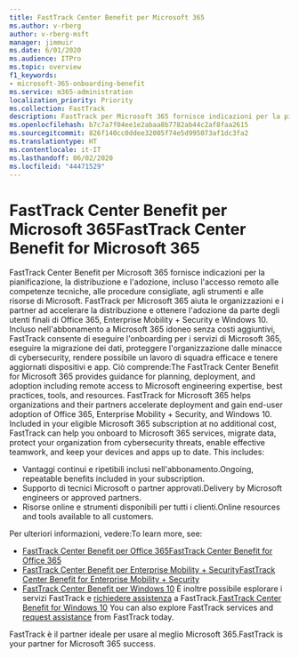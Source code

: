 ```yaml
---
title: FastTrack Center Benefit per Microsoft 365
ms.author: v-rberg
author: v-rberg-msft
manager: jimmuir
ms.date: 6/01/2020
ms.audience: ITPro
ms.topic: overview
f1_keywords:
- microsoft-365-onboarding-benefit
ms.service: m365-administration
localization_priority: Priority
ms.collection: FastTrack
description: FastTrack per Microsoft 365 fornisce indicazioni per la pianificazione, la distribuzione e l'adozione, incluso l'accesso remoto alle competenze tecniche, alle procedure consigliate, agli strumenti e alle risorse di Microsoft. FastTrack per Microsoft 365 aiuta le organizzazioni e i partner ad accelerare la distribuzione e ottenere l'adozione da parte degli utenti finali di Office 365, Windows 10 ed Enterprise Mobility + Security.
ms.openlocfilehash: b7c7a7f04ee1e2abaa8b7782ab44c2af8faa2615
ms.sourcegitcommit: 826f140cc0ddee32005f74e5d995073af1dc3fa2
ms.translationtype: HT
ms.contentlocale: it-IT
ms.lasthandoff: 06/02/2020
ms.locfileid: "44471529"
---
```

# <a name="fasttrack-center-benefit-for-microsoft-365"></a><span data-ttu-id="5685b-104">FastTrack Center Benefit per Microsoft 365</span><span class="sxs-lookup"><span data-stu-id="5685b-104">FastTrack Center Benefit for Microsoft 365</span></span>

<span data-ttu-id="5685b-p102">FastTrack Center Benefit per Microsoft 365 fornisce indicazioni per la pianificazione, la distribuzione e l'adozione, incluso l'accesso remoto alle competenze tecniche, alle procedure consigliate, agli strumenti e alle risorse di Microsoft. FastTrack per Microsoft 365 aiuta le organizzazioni e i partner ad accelerare la distribuzione e ottenere l'adozione da parte degli utenti finali di Office 365, Enterprise Mobility + Security e Windows 10. Incluso nell'abbonamento a Microsoft 365 idoneo senza costi aggiuntivi, FastTrack consente di eseguire l'onboarding per i servizi di Microsoft 365, eseguire la migrazione dei dati, proteggere l'organizzazione dalle minacce di cybersecurity, rendere possibile un lavoro di squadra efficace e tenere aggiornati dispositivi e app. Ciò comprende:</span><span class="sxs-lookup"><span data-stu-id="5685b-p102">The FastTrack Center Benefit for Microsoft 365 provides guidance for planning, deployment, and adoption including remote access to Microsoft engineering expertise, best practices, tools, and resources. FastTrack for Microsoft 365 helps organizations and their partners accelerate deployment and gain end-user adoption of Office 365, Enterprise Mobility + Security, and Windows 10. Included in your eligible Microsoft 365 subscription at no additional cost, FastTrack can help you onboard to Microsoft 365 services, migrate data, protect your organization from cybersecurity threats, enable effective teamwork, and keep your devices and apps up to date. This includes:</span></span>

- <span data-ttu-id="5685b-109">Vantaggi continui e ripetibili inclusi nell'abbonamento.</span><span class="sxs-lookup"><span data-stu-id="5685b-109">Ongoing, repeatable benefits included in your subscription.</span></span>
- <span data-ttu-id="5685b-110">Supporto di tecnici Microsoft o partner approvati.</span><span class="sxs-lookup"><span data-stu-id="5685b-110">Delivery by Microsoft engineers or approved partners.</span></span>
- <span data-ttu-id="5685b-111">Risorse online e strumenti disponibili per tutti i clienti.</span><span class="sxs-lookup"><span data-stu-id="5685b-111">Online resources and tools available to all customers.</span></span>
  
<span data-ttu-id="5685b-112">Per ulteriori informazioni, vedere:</span><span class="sxs-lookup"><span data-stu-id="5685b-112">To learn more, see:</span></span>

- [<span data-ttu-id="5685b-113">FastTrack Center Benefit per Office 365</span><span class="sxs-lookup"><span data-stu-id="5685b-113">FastTrack Center Benefit for Office 365</span></span>](O365-fasttrack-benefit-for-office-365.md) 
- [<span data-ttu-id="5685b-114">FastTrack Center Benefit per Enterprise Mobility + Security</span><span class="sxs-lookup"><span data-stu-id="5685b-114">FastTrack Center Benefit for Enterprise Mobility + Security</span></span>](EMS-fasttrack-benefit-for-EMS.md)
- <span data-ttu-id="5685b-115">[FastTrack Center Benefit per Windows 10](Win-10-fasttrack-benefit-for-Windows-10.md) È inoltre possibile esplorare i servizi FastTrack e [richiedere assistenza](https://go.microsoft.com/fwlink/p/?LinkId=2003903) a FastTrack.</span><span class="sxs-lookup"><span data-stu-id="5685b-115">[FastTrack Center Benefit for Windows 10](Win-10-fasttrack-benefit-for-Windows-10.md) You can also explore FastTrack services and [request assistance](https://go.microsoft.com/fwlink/p/?LinkId=2003903) from FastTrack today.</span></span>

<span data-ttu-id="5685b-116">FastTrack è il partner ideale per usare al meglio Microsoft 365.</span><span class="sxs-lookup"><span data-stu-id="5685b-116">FastTrack is your partner for Microsoft 365 success.</span></span>
  